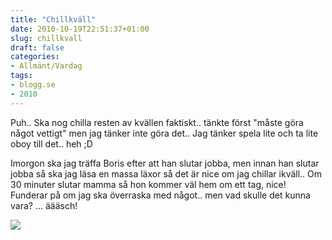 ```yaml
---
title: "Chillkväll"
date: 2010-10-19T22:51:37+01:00
slug: chillkvall
draft: false
categories:
- Allmänt/Vardag
tags:
- blogg.se
- 2010
---
```

Puh.. Ska nog chilla resten av kvällen faktiskt.. tänkte först "måste göra något vettigt" men jag tänker inte göra det.. Jag tänker spela lite och ta lite oboy till det.. heh ;D  
  
  
Imorgon ska jag träffa Boris efter att han slutar jobba, men innan han slutar jobba så ska jag läsa en massa läxor så det är nice om jag chillar ikväll.. Om 30 minuter slutar mamma så hon kommer väl hem om ett tag, nice! Funderar på om jag ska överraska med något.. men vad skulle det kunna vara? ... äääsch!  
  
  
  
  
![](/assets/images/blogg.se/img_5333_113033251.jpg)